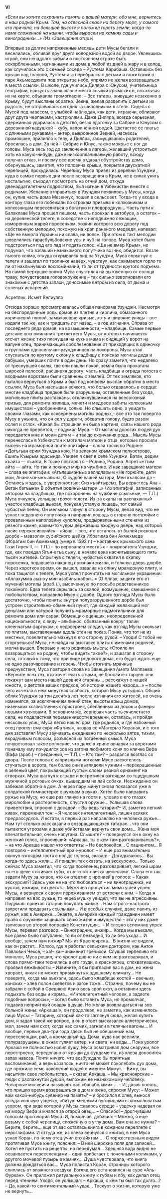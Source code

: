 **VI**


*«Если вы хотите сохранить память о вашей матери, обо мне, вернитесь в наш родной Крым. Там, на отвесной скале на берегу моря, у самого его причала, на большой высоте я положил горсть земли, когда-то нами сложенной на камни, чтобы выросли на камнях сады и виноградники…»
(Из «Завещания отца»)*


Впервые за долгие напряженные месяцы дети Мусы бегали и веселились, обливая друг друга колодезной водой во дворе. Увлекшись игрой, они ненадолго забыли о постоянном страхе быть оскорбленными, изгнанными из дома в любой из дней в жару и в холод, как случилось это с семьей соседа – Рустема Карабаша. Оставшись без крыши над головой, Рустем-ага перебрался с детьми и пожитками в парк Акъмесджита под открытое небо, упрямо не желая возвращаться в места ссылки.
В школе, где учились Диляра с Юнусом, учительница географии, наизусть знавшая все места ссылки крымских и, показывая их на карте, объявила громогласно:
– Все татары, живущие незаконно в Крыму, будут высланы обратно.
Зекие, желая разделить с детьми их радость, не отправилась сегодня за шиповником в степь. Сидела с Мусой под навесом, с улыбкой наблюдая, как дети, играючи, обливают друг друга черпаками, кастрюлями. Даже Диляра, всегда серьезная, сдержанная ударилась в детство, бегая вдогонку за Сабрие и Юнусом с деревянной кадушкой – кубу, наполненной водой. Цветастое ее платье с длинными рукавами – антер, выкроенное Зекией, насквозь промокшее, прилипло к телу, и Диляра, засмущавшись родителей, бросилась в дом. За ней – Сабрие и Юнус, также мокрые с ног до головы.
Муса весь год до заключения в лагерь, желавший устроиться хоть на какую-нибудь, даже низкооплачиваемую работу, всюду получал отказ, и посему все время отдавал обустройству дома, обернувшись, заметил, что половина крыши, покрытая двускатной черепицей, прохудилась.
Черепицу Муса привез из деревни Узунджи , куда в самые первые дни после возвращения в Крым, не в силах унять ностальгию, съездил посмотреть на отчий дом, откуда двенадцатилетним подростком, был изгнан в Узбекистан вместе с родичами.
Желание отправиться в Узунджи появилось у Мусы, когда он, купив часть дома Мезенчук, пошел в сельсовет.
Тогда-то у входа в контору глаза его побежали по строкам призыва к колхозникам и колхозницам переселяться в богатую и плодородную…
Часть пути к Балаклаве Муса прошел пешком, часть проехал в автобусе, а остаток – на деревенской телеге, в соседстве с неподвижно лежащим, изморенным жарой поросенком, хозяин которого всю дорогу под собственную мелодию, похожую на храп раненого медведя, напевал: «Ще не вмерла Украины ни слава, ни воля». При этом в такт мелодии шевелились тарасбульбовские усы и чуб на голове.
Муса хотел было подстроиться под его лад и подать голос: «Ще не вмер Крым», но подумал, что взявший незнакомого попутчика возчик, обидится.
Возле лысого холма, откуда открывался вид на Узунджи, Муса спрыгнул с телеги и зашагал по тропинке наверх, чувствуя, как сжимается горло то ли от нахлынувших воспоминаний, то ли от трудности крутого подъема.
На самой верхушке холма Муса опустился на выжженную от солнца траву, почувствовав головокружение – так сильно взволновали его знакомые с детства запахи, доносимые ветром из села, от дыма и соленых испарений.
 
 
Асретлик. Исмет Велиулла


Отсюда хорошо просматривалась общая панорама Узунджи. Несмотря на беспорядочные ряды домов из плетня и кирпича, обмазанного коричневой глиной, замыкающие кривые, хотя и широкие улицы – все издали так же, как и тридцать лет назад, – в год изгнания.
Справа от последнего ряда домов, на возвышенности, – кладбище. Самые первые детские воспоминания трехлетнего Мусы, от которых начинается отсчет жизни: тихо плачущая на кухне мама и сидящий у ворот на валуне отец, принимающий соболезнование от приходящих в одиночку и группами односельчан-узунджинцев на похороны.
Муса стал спускаться по крутому склону к кладбищу в поисках могилы деда и бабушки, умерших почти в один день. Но сразу заметил, что недалеко от треснувшей скалы, где они нашли покой, земля была прокатана широкой полосой, расширяя дорогу: часть кладбища и ограда погоста с входными воротами были сравнены с землей.
От тех земляков, кто пытался вернуться в Крым и был под конвоем выслан обратно в место ссылки, Муса был наслышан всякого, что болью отдавалось в сердце: многие кладбища предков были разрушены, оставленные без ухода, могильные плиты растасканы, откликнувшимися на всесоюзный призыв, для ремонта жилища, мечети и медресе забиты колхозным имуществом – удобрениями, солью.
Но слышать одно, а увидеть своими глазами, как осквернены могилы родных,- все это так повергло Мусу в уныние, что он сел у дороги, обхватив голову, будто разом ослеп и оглох.
«Какая бы страшная ни была картина, связь нашего рода никогда не прервется, – подумал Муса. – От могилы дорогих людей дух передается мне и моим детям – и так до скончания рода…
Мысль Мусы перенеслась в Узбекистан к могилам матери и отца, которые просили высечь на мраморной плите эпитафии – слова тоски по Родине:
«Догъгьан ерим Узунджа кою, На зеленом крымском полуострове,
Ешиль Къырым адасында. Увидел я свет в селе Узунджи.
Ватан, дедим къайта — къайта, В тоске повторял я – Родина, Родина.
Асрет кеттим айта — айта. Но так и покинул мир на чужбине.
И как завещание матери – слова ее эпитафии:
«Агълашманъыз эвлядларым «Не горюйте, дети мои,
Ананъызнынъ алына, О судьбе вашей матери,
Мен къалсам да – Остаюсь я здесь, с уверенностью:
Сиз къайтырсыз, Вы вернетесь
Ана – Ветан багъына» В объятья родины-матери…»
(Из эпитафий, записанных автором на кладбищах, где похоронены на чужбине ссыльные, — Т.П.)
Муса очнулся, услышав грохот телеги. Из-за скалы на распаханный участок кладбища выехал, понукая усталую лошадь, тот самый чубастый певец. Он мельком глянул в сторону Мусы, делая вид, что не узнает недавнего попутчика и направил лошадь в сторону постройки с проваленным наполовину куполом, продырявленными стенами из резного камня, каким-то чудом державших входную дверь, над которой навис перекосившийся – айван, – все, что осталось от былой роскоши дюрбе – мавзолея суфийского шейха Ибрагима бин Акмехмеда (Ибрагим бин Акмехмед (умер в 1592 г.) – наставник крымского хана Гази Гирея II, — Т.П.) – по верованию местных – покровителя Узунджи, где, как поведал Ягъя-агъа сыну, в начале века насчитывающего пять тысяч жителей.
Спрыгнув с телеги, чубастый схватил в охапку поросенка, подавшего наконец признаки жизни, и толкнул дверь дюрбе. Через короткое время, он вышел, взвалив на спину мраморную плиту, и пока тащился к телеге, Муса успел прочитать на могильном украшении:
«Аллахумма аыз-ху мин азабиль-кабри…» (О Аллах, защити его от мучений могилы (араб.).), высеченную по просьбе родственников покойного.
Едва телега скрылась за скалой, возмущение, смешанное с любопытством, направило Мусу к дюрбе.
Одного взгляда Мусы было достаточно, чтобы понять: внутри полуразрушенного дорбе был устроен строительно-обменный пункт, где каждый желающий мог деньгами или натурой получить мраморные надмогильники для ремонта дома или сарая.
Обменщик-оценщик, неопределенной национальности, с виду – альбинос, обвязанный вокруг талии клеенчатым фартуком, с недоверием следил, как взгляд Мусы скользит по плитам, выставленным вдоль стен на показ. Поняв, что тот не из местных, повелительно махнул в его сторону рукой:
– Уходи! С тобой не сторгуешься!
Муса, не найдя на выставке плиты с именами родичей, молча вышел. Впервые у него родилась мысль: «Стоило ли возвращаться на родину, чтобы видеть такое?», и зашагал в сторону села, готовый к тому, что при виде родового дома, его будут ждать еще не одно разочарование и горечь.
Чтобы отогнать мрачные предчувствия, Муса повторил слова из Завещания Амета Моллаева: «Верните всех тех, кто хочет ехать с вами, не бросайте старцев: они покажут вам места нашей древней старины… расскажут о нашей юности, о детстве ваших предков, об истории нашего народа…» – после чего исчезла в нем минутная слабость, которая Myсу устыдила.
Общий облик Узунджи за три десятка лет после изгнания его жителей, не очень изменился, за исключением линий стен, высоты крыш домов, низеньких хозяйственных пристроек, слепленных из досок и фанеры новыми хозяевами. В основном же, корневая часть тысячелетнего села, не подвластная переменчивости времени, осталась, и пройдя несколько улиц, Муса легко нашел дом, где родился, и где набожный отец пропел ему cypy «Фатиха», назвав ее «Матерью Корана», и с того дня заставлял Мусу заучивать ежедневно по несколько аятов, тихим, вкрадчивым голосом, разъясняя их потаенный смысл.
Муса почувствовал такое волнение, что даже в хрипе овчарки за воротами поначалу ему почудился зов из загона любимого коня по кличке Вефа (Вафа (араб.) – преданный, — Т.П.).
– Кто там? – раздался возглас со двора.
После голоса с капризными нотками Мусе расхотелось стучаться в ворота, тем более они выглядели чужими – перекрашенные в зеленый цвет, покрывающий густым слоем резной орнамент на створках.
Муса шагнул к ограде и встретился взглядом со тщедушным мужчиной в роговых очках, вышедшим на лай собаки.
Неожиданно он забежал обратно в дом. А через пару минут снова показался уже в солдатской гимнастерке с ружьем в руках. Хотел было направить ружье на Мусу, но еще раз глянув на гостя и, уловив в его глазах миролюбие и растерянность, опустил оружие… Услышав слова приветствия, спросил с досадой:
– Вы ведь татарин?– И, заметив легкий кивок, переменил тон: – Я человек интеллигентный, лишен всяких предрассудков. И кстати, в первый раз направляю на человека ружье… Нам тут столько рассказали о возвращающихся татарах… что они пытаются угрозами и даже убийствами вернуть свои дома… Жена моя впечатлительная, очень напугана. Слышите? – повернулся он к окну на женский голос, спросивший: «Аркаша, ты с кем там разговариваешь?», – на что Аркаша нашел что ответить:
– Не беспокойся… С пациентом… Я повторяю – интеллигентный врач-уролог. – И еще раз внимательно окинув взглядом гостя с ног до головы, сказал:
– Догадываюсь… Вы когда-то здесь жили… И пришли, так сказать, на экскурсию…
Только сейчас Муса заметил, что когда поселенец разговаривает, легкий шрам на его щеке стягивает губы, отчего тот слегка шепелявит.
Слова его так задели Мусу за живое, что он ответил с иронией в голосе:
– Какая экскурсия?! Здесь уже не на что любоваться – ни виноградника, ни кустов, инжира, ни цветов…
Мужчина пропустил мимо ушей упрек Мусы, и вернулся к своим переживанием от встречи с ним.
– Когда я направил на вас ружье, то через мушку увидел, что вы не агрессивны. Подумал: приехал татарин покупать жилье… Нам строго-настрого запретили продавать ссыльным… И в особых случаях, даже палить из ружья, как в Америке… Знаете, в Америке каждый гражданин имеет право с оружием защищать свою жизнь и имущество – это у них даже записано во второй поправке Конституции… – И словно вспомнив упрек Мусы, перевел разговор: – Виноградник, инжир… Когда мы въехали, все давно было погублено, то ли от безводья, то ли без ухода… И вообще, зачем нам инжир? Мы из Красноярска… В жизни не видели, как он растет… Колхоз, где я работал сельским доктором, как Антон Павлович Чехов, – ха!– ха!– знаменит гречихой.
Слушая терпеливо его монолог, Муса решил, что уролог давно ни с кем не разговаривал, и слова прямо-таки теснились в его груди, а красноярец, спохватившись, проявил вежливость: – Извините, я бы пригласил вас в дом, но жена хворает, никак не может привыкнуть к здешнему климату… Не поверите, когда мы въехали, здесь было кладбище костей – овечьих, конских – хлев полон скелетов и загон тоже… Странно, почему вы не забрали с собой в Среднюю Азию весь свой скот, а оставили здесь подыхать без воды и корма…
«Интеллигентный человек, а задаете подобные вопросы», – хотел было вставить Муса, но промолчал, подавив неприятный осадок в душе.
Не желая возвращаться на зов больной жены: «Аркаша!», он продолжал, не заметив, как изменилось лицо Мусы:
– Татарину, который как-то заглянул сюда, желая купить дом, я задал такой же вопрос, а он в ответ высказался аллегорически, мол, зачем нам скот, когда нас самих, загнали в телячьи вагоны… И вообще, первые два-три года здесь был не обещанный нам, переселенцам, рай, а кромешный ад. Дома, куда нас вселили, полуразрушены, в окнах гуляет ветер, ни света, ни воды…
Пока уролог Аркаша не полностью излил душу, Муса осматривал дом снаружи, все перестроено, переделано от крыши до фундамента, из хлева доносится запах навоза. Почти ничего, что возбуждало бы приятные воспоминания, а ведь казалось, ничто не может поколебать дух дома, где прожило семь поколений людей с именем Мамут.
– Вижу, вы насытили свое любопытство, – сказал Аркаша. – Мы красноярские – люди с распахнутой душой, выложим ее незнакомому человеку. Чопорные москвичи называют нас «балаболами» … – И, давая понять, что пришло время возвращаться в дом к жене, спросил Мусу: – Может вам какой-нибудь сувенир на память? – и бросился в хлев, вынося оттуда конскую уздечку, обитую медными пуговицами с замысловатым узором, при виде которой у Мусы сжалось сердце – уздечку надевал он на морду Вефа и мчался за отарой овец…
– Спасибо! – дрогнувшим голосом проговорил Муса. И, помолчав, добавил: – Можно, я еще возьму с собой черепицу, сложенную в углу дома. Вам она не нужна?
– Берите, берите… еще от вас осталась книга в кожаном переплете с иероглифами. И оттуда же, из хлева вернулся с книгой, в ней Муса узнал Коран, по нему отец учил его айятам… .
С торжественным видом протягивая Мусе книгу, пояснил:
– В ней широкие поля для записей… Хотел ее пустить на рецепты, но передумал… Здешняя вода видно не осваивается переселенцами – один прибегает с почечными коликами, у другого мочевой пузырь в камнях… Душа чувствовала, что книга должна дождаться вас…
Муса полистал Коран, страницы которого слиплись от влажного воздуха. Взгляд его остановился на суре «Аль-Фуркан». Он приложил ритуальную книгу к губам и лбу, как делал отец перед чтением.
Уходя, он услышал:
– Аркаша, с кем ты был так долго…?
– Да, какой-то сентиментальный чудак… Тоскует о жизни, которую уже не вернуть…

